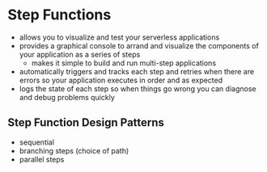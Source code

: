 # Step Functions
- allows you to visualize and test your serverless applications
- provides a graphical console to arrand and visualize the components of your application as a series of steps
  - makes it simple to build and run multi-step applications
- automatically triggers and tracks each step and retries when there are errors so your application executes in order and as expected
- logs the state of each step so when things go wrong you can diagnose and debug problems quickly

## Step Function Design Patterns
- sequential
- branching steps (choice of path)
- parallel steps